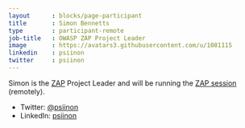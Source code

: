 ```yaml
---
layout      : blocks/page-participant
title       : Simon Bennetts
type        : participant-remote
job-title   : OWASP ZAP Project Leader
image       : https://avatars3.githubusercontent.com/u/1081115
linkedin    : psiinon
twitter     : psiinon
---
```


Simon is the [ZAP](https://www.owasp.org/index.php/OWASP_Zed_Attack_Proxy_Project) Project Leader and will be running the [ZAP session](../Working-Sessions/ZAP.html) (remotely).

* Twitter: [@psiinon](https://twitter.com/psiinon)
* LinkedIn: [psiinon](https://www.linkedin.com/in/psiinon/)

